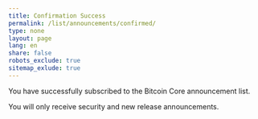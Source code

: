 ```yaml
---
title: Confirmation Success
permalink: /list/announcements/confirmed/
type: none
layout: page
lang: en
share: false
robots_exclude: true
sitemap_exlude: true
---
```

You have successfully subscribed to the Bitcoin Core announcement list.

You will only receive security and new release announcements.